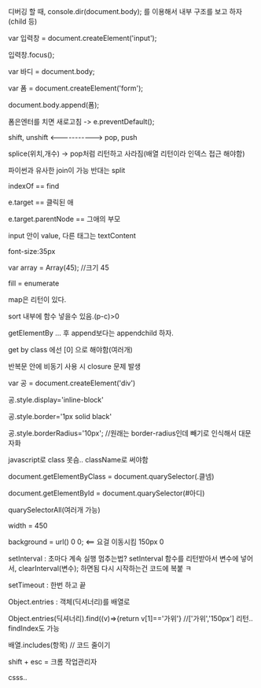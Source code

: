 디버깅 할 때, console.dir(document.body); 를 이용해서 내부 구조를 보고 하자(child 등)

var 입력창 = document.createElement('input');

입력창.focus();

var 바디 = document.body;

var 폼 = document.createElement('form');

document.body.append(폼);

폼은엔터를 치면 새로고침 -> e.preventDefault();

shift, unshift <-----------> pop, push

splice(위치,개수) -> pop처럼 리턴하고 사라짐(배열 리턴이라 인덱스 접근 해야함)

파이썬과 유사한 join이 가능 반대는 split

indexOf == find

e.target == 클릭된 애

e.target.parentNode == 그애의 부모

input 안이 value, 다른 태그는 textContent

font-size:35px

var array = Array(45); //크기 45

fill = enumerate

map은 리턴이 있다.

sort 내부에 함수 넣을수 있음.(p-c)>0

getElementBy ... 후 append보다는 appendchild 하자.

get by class 에선 [0] 으로 해야함(여러개)

반복문 안에 비동기 사용 시 closure 문제 발생

var 공 = document.createElement('div')

공.style.display='inline-block'

공.style.border='1px solid black'

공.style.borderRadius='10px'; //원래는 border-radius인데 빼기로 인식해서 대문자화

javascript로 class 못슴.. className로 써야함

document.getElementByClass = document.quarySelector(.클넴)

document.getElementById = document.quarySelector(#아디)

quarySelectorAll(여러개 가능)

width = 450

background = url() 0 0; <== 요걸 이동시킴 150px 0  

setInterval : 초마다 계속 실행 멈추는법? setInterval 함수를 리턴받아서 변수에 넣어서, clearInterval(변수); 하면됨 다시 시작하는건 코드에 복붙 ㅋ

setTimeout : 한번 하고 끝

Object.entries : 객체(딕셔너리)를 배열로 

Object.entries(딕셔너리).find((v)=>{return v[1]=='가위'} //['가위','150px'] 리턴.. findIndex도 가능

배열.includes(항목) // 코드 줄이기

shift + esc = 크롬 작업관리자

csss..
